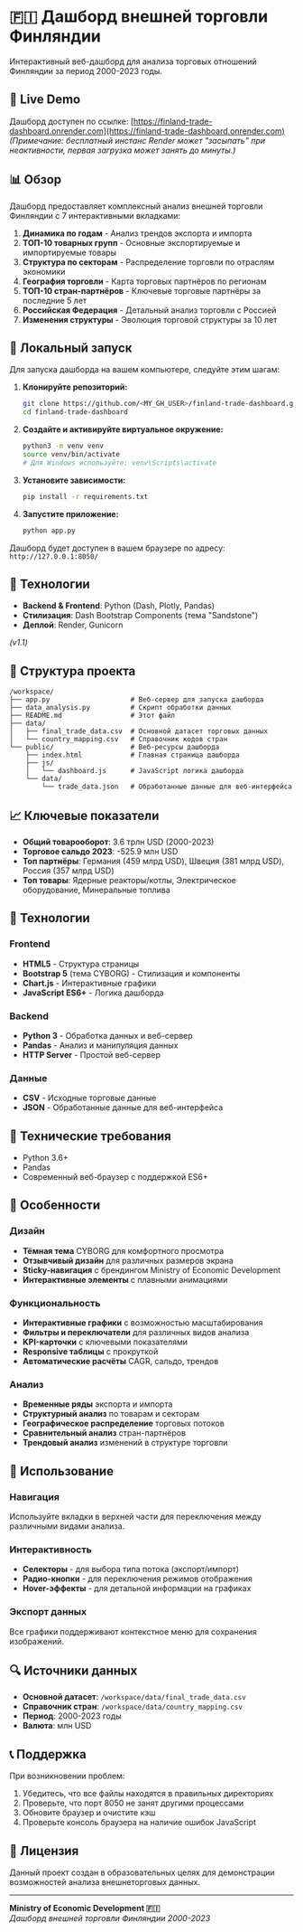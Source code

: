 # 🇫🇮 Дашборд внешней торговли Финляндии

Интерактивный веб-дашборд для анализа торговых отношений Финляндии за период 2000-2023 годы.

## 🚀 Live Demo

Дашборд доступен по ссылке: [https://finland-trade-dashboard.onrender.com](https://finland-trade-dashboard.onrender.com)
*(Примечание: бесплатный инстанс Render может "засыпать" при неактивности, первая загрузка может занять до минуты.)*

## 📊 Обзор

Дашборд предоставляет комплексный анализ внешней торговли Финляндии с 7 интерактивными вкладками:

1. **Динамика по годам** - Анализ трендов экспорта и импорта
2. **ТОП-10 товарных групп** - Основные экспортируемые и импортируемые товары
3. **Структура по секторам** - Распределение торговли по отраслям экономики
4. **География торговли** - Карта торговых партнёров по регионам
5. **ТОП-10 стран-партнёров** - Ключевые торговые партнёры за последние 5 лет
6. **Российская Федерация** - Детальный анализ торговли с Россией
7. **Изменения структуры** - Эволюция торговой структуры за 10 лет

## 🔧 Локальный запуск

Для запуска дашборда на вашем компьютере, следуйте этим шагам:

1.  **Клонируйте репозиторий:**
    ```bash
    git clone https://github.com/<MY_GH_USER>/finland-trade-dashboard.git
    cd finland-trade-dashboard
    ```

2.  **Создайте и активируйте виртуальное окружение:**
    ```bash
    python3 -m venv venv
    source venv/bin/activate
    # Для Windows используйте: venv\Scripts\activate
    ```

3.  **Установите зависимости:**
    ```bash
    pip install -r requirements.txt
    ```

4.  **Запустите приложение:**
    ```bash
    python app.py
    ```

Дашборд будет доступен в вашем браузере по адресу: `http://127.0.0.1:8050/`

## 🎨 Технологии

-   **Backend & Frontend**: Python (Dash, Plotly, Pandas)
-   **Стилизация**: Dash Bootstrap Components (тема "Sandstone")
-   **Деплой**: Render, Gunicorn

*(v1.1)*

## 📁 Структура проекта

```
/workspace/
├── app.py                    # Веб-сервер для запуска дашборда
├── data_analysis.py          # Скрипт обработки данных
├── README.md                 # Этот файл
├── data/
│   ├── final_trade_data.csv  # Основной датасет торговых данных
│   └── country_mapping.csv   # Справочник кодов стран
└── public/                   # Веб-ресурсы дашборда
    ├── index.html            # Главная страница дашборда
    ├── js/
    │   └── dashboard.js      # JavaScript логика дашборда
    └── data/
        └── trade_data.json   # Обработанные данные для веб-интерфейса
```

## 📈 Ключевые показатели

- **Общий товарооборот**: 3.6 трлн USD (2000-2023)
- **Торговое сальдо 2023**: -525.9 млн USD
- **Топ партнёры**: Германия (459 млрд USD), Швеция (381 млрд USD), Россия (357 млрд USD)
- **Топ товары**: Ядерные реакторы/котлы, Электрическое оборудование, Минеральные топлива

## 🎨 Технологии

### Frontend
- **HTML5** - Структура страницы
- **Bootstrap 5** (тема CYBORG) - Стилизация и компоненты
- **Chart.js** - Интерактивные графики
- **JavaScript ES6+** - Логика дашборда

### Backend
- **Python 3** - Обработка данных и веб-сервер
- **Pandas** - Анализ и манипуляция данных
- **HTTP Server** - Простой веб-сервер

### Данные
- **CSV** - Исходные торговые данные
- **JSON** - Обработанные данные для веб-интерфейса

## 🔧 Технические требования

- Python 3.6+
- Pandas
- Современный веб-браузер с поддержкой ES6+

## 🌟 Особенности

### Дизайн
- **Тёмная тема** CYBORG для комфортного просмотра
- **Отзывчивый дизайн** для различных размеров экрана
- **Sticky-навигация** с брендингом Ministry of Economic Development
- **Интерактивные элементы** с плавными анимациями

### Функциональность
- **Интерактивные графики** с возможностью масштабирования
- **Фильтры и переключатели** для различных видов анализа
- **KPI-карточки** с ключевыми показателями
- **Responsive таблицы** с прокруткой
- **Автоматические расчёты** CAGR, сальдо, трендов

### Анализ
- **Временные ряды** экспорта и импорта
- **Структурный анализ** по товарам и секторам
- **Географическое распределение** торговых потоков
- **Сравнительный анализ** стран-партнёров
- **Трендовый анализ** изменений в структуре торговли

## 📝 Использование

### Навигация
Используйте вкладки в верхней части для переключения между различными видами анализа.

### Интерактивность
- **Селекторы** - для выбора типа потока (экспорт/импорт)
- **Радио-кнопки** - для переключения режимов отображения
- **Hover-эффекты** - для детальной информации на графиках

### Экспорт данных
Все графики поддерживают контекстное меню для сохранения изображений.

## 🔍 Источники данных

- **Основной датасет**: `/workspace/data/final_trade_data.csv`
- **Справочник стран**: `/workspace/data/country_mapping.csv`
- **Период**: 2000-2023 годы
- **Валюта**: млн USD

## 📞 Поддержка

При возникновении проблем:

1. Убедитесь, что все файлы находятся в правильных директориях
2. Проверьте, что порт 8050 не занят другими процессами
3. Обновите браузер и очистите кэш
4. Проверьте консоль браузера на наличие ошибок JavaScript

## 📄 Лицензия

Данный проект создан в образовательных целях для демонстрации возможностей анализа внешнеторговых данных.

---

**Ministry of Economic Development 🇫🇮**  
*Дашборд внешней торговли Финляндии 2000-2023*

